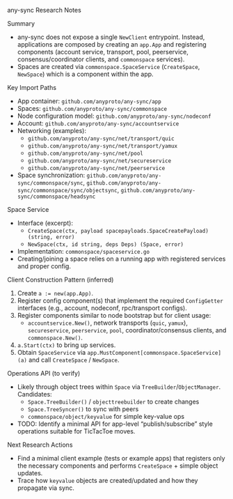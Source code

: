 any-sync Research Notes

Summary
- any-sync does not expose a single `NewClient` entrypoint. Instead, applications are composed by creating an `app.App` and registering components (account service, transport, pool, peerservice, consensus/coordinator clients, and `commonspace` services).
- Spaces are created via `commonspace.SpaceService` (`CreateSpace`, `NewSpace`) which is a component within the app.

Key Import Paths
- App container: `github.com/anyproto/any-sync/app`
- Spaces: `github.com/anyproto/any-sync/commonspace`
- Node configuration model: `github.com/anyproto/any-sync/nodeconf`
- Account: `github.com/anyproto/any-sync/accountservice`
- Networking (examples):
  - `github.com/anyproto/any-sync/net/transport/quic`
  - `github.com/anyproto/any-sync/net/transport/yamux`
  - `github.com/anyproto/any-sync/net/pool`
  - `github.com/anyproto/any-sync/net/secureservice`
  - `github.com/anyproto/any-sync/net/peerservice`
- Space synchronization: `github.com/anyproto/any-sync/commonspace/sync`, `github.com/anyproto/any-sync/commonspace/sync/objectsync`, `github.com/anyproto/any-sync/commonspace/headsync`

Space Service
- Interface (excerpt):
  - `CreateSpace(ctx, payload spacepayloads.SpaceCreatePayload) (string, error)`
  - `NewSpace(ctx, id string, deps Deps) (Space, error)`
- Implementation: `commonspace/spaceservice.go`
- Creating/joining a space relies on a running app with registered services and proper config.

Client Construction Pattern (inferred)
1) Create `a := new(app.App)`.
2) Register config component(s) that implement the required `ConfigGetter` interfaces (e.g., account, nodeconf, rpc/transport configs).
3) Register components similar to node bootstrap but for client usage:
   - `accountservice.New()`, network transports (`quic`, `yamux`), `secureservice`, `peerservice`, `pool`, coordinator/consensus clients, and `commonspace.New()`.
4) `a.Start(ctx)` to bring up services.
5) Obtain `SpaceService` via `app.MustComponent[commonspace.SpaceService](a)` and call `CreateSpace` / `NewSpace`.

Operations API (to verify)
- Likely through object trees within `Space` via `TreeBuilder`/`ObjectManager`. Candidates:
  - `Space.TreeBuilder()` / `objecttreebuilder` to create changes
  - `Space.TreeSyncer()` to sync with peers
  - `commonspace/object/keyvalue` for simple key-value ops
- TODO: Identify a minimal API for app-level “publish/subscribe” style operations suitable for TicTacToe moves.

Next Research Actions
- Find a minimal client example (tests or example apps) that registers only the necessary components and performs `CreateSpace` + simple object updates.
- Trace how `keyvalue` objects are created/updated and how they propagate via sync.

